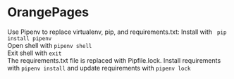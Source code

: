 # OrangePages

Use Pipenv to replace virtualenv, pip, and requirements.txt:
Install with ``` pip install pipenv```  
Open shell with 
```pipenv shell```  
Exit shell with
```exit```  
The requirements.txt file is replaced with Pipfile.lock.
Install requirements with ```pipenv install``` and update requirements with ```pipenv lock```

